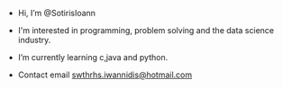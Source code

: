 - Hi, I’m @SotirisIoann
- I'm interested in programming, problem solving and the data science industry.
- I’m currently learning c,java and python.

- Contact email swthrhs.iwannidis@hotmail.com


